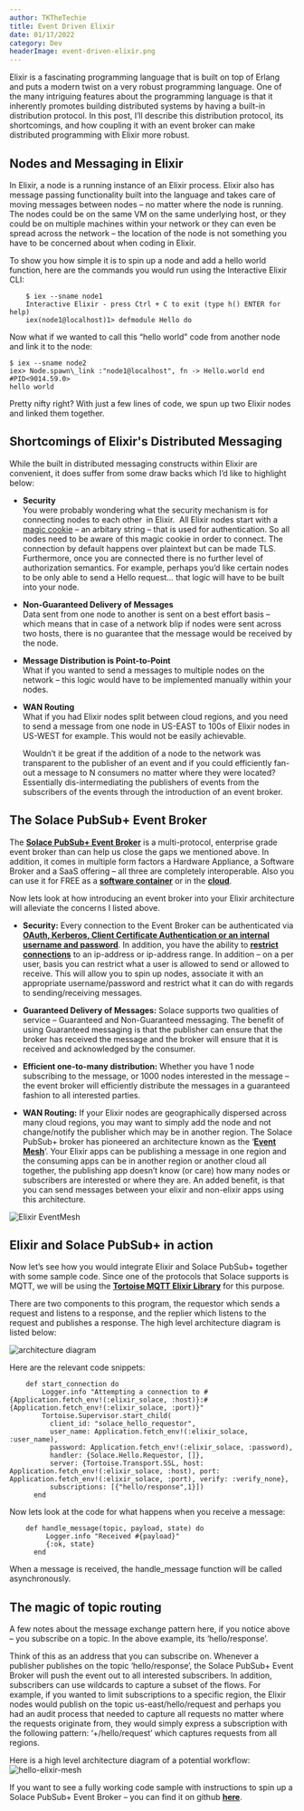 ```yaml
---
author: TKTheTechie
title: Event Driven Elixir
date: 01/17/2022
category: Dev
headerImage: event-driven-elixir.png
---
```



Elixir is a fascinating programming language that is built on top of Erlang and puts a modern twist on a very robust programming language. One of the many intriguing features about the programming language is that it inherently promotes building distributed systems by having a built-in distribution protocol. In this post, I’ll describe this distribution protocol, its shortcomings, and how coupling it with an event broker can make distributed programming with Elixir more robust.


## Nodes and Messaging in Elixir

In Elixir, a node is a running instance of an Elixir process. Elixir also has message passing functionality built into the language and takes care of moving messages between nodes – no matter where the node is running. The nodes could be on the same VM on the same underlying host, or they could be on multiple machines within your network or they can even be spread across the network – the location of the node is not something you have to be concerned about when coding in Elixir.

To show you how simple it is to spin up a node and add a hello world function, here are the commands you would run using the Interactive Elixir CLI:

```
    $ iex --sname node1
    Interactive Elixir - press Ctrl + C to exit (type h() ENTER for help)
    iex(node1@localhost)1> defmodule Hello do
```

Now what if we wanted to call this “hello world” code from another node and link it to the node:  

```
$ iex --sname node2
iex> Node.spawn\_link :"node1@localhost", fn -> Hello.world end
#PID<9014.59.0>
hello world
```

Pretty nifty right? With just a few lines of code, we spun up two Elixir nodes and linked them together.  

## Shortcomings of Elixir's Distributed Messaging

While the built in distributed messaging constructs within Elixir are convenient, it does suffer from some draw backs which I’d like to highlight below:

*   **Security**  
    You were probably wondering what the security mechanism is for connecting nodes to each other  in Elixir.  All Elixir nodes start with a [magic cookie](https://www.erlang.org/doc/reference_manual/distributed.html) – an arbitary string – that is used for authentication. So all nodes need to be aware of this magic cookie in order to connect. The connection by default happens over plaintext but can be made TLS. Furthermore, once you are connected there is no further level of authorization semantics. For example, perhaps you’d like certain nodes to be only able to send a Hello request… that logic will have to be built into your node.  
      
    
*   **Non-Guaranteed Delivery of Messages**  
    Data sent from one node to another is sent on a best effort basis – which means that in case of a network blip if nodes were sent across two hosts, there is no guarantee that the message would be received by the node.  
      
    
*   **Message Distribution is Point-to-Point**  
    What if you wanted to send a messages to multiple nodes on the network – this logic would have to be implemented manually within your nodes.  
      
    
*   **WAN Routing**  
    What if you had Elixir nodes split between cloud regions, and you need to send a message from one node in US-EAST to 100s of Elixir nodes in US-WEST for example. This would not be easily achievable.   
      
    Wouldn’t it be great if the addition of a node to the network was transparent to the publisher of an event and if you could efficiently fan-out a message to N consumers no matter where they were located? Essentially dis-intermediating the publishers of events from the subscribers of the events through the introduction of an event broker.  
    

## The Solace PubSub+ Event Broker

The **[Solace PubSub+ Event Broker](https://solace.com/try-it-now/)** is a multi-protocol, enterprise grade event broker than can help us close the gaps we mentioned above. In addition, it comes in multiple form factors a Hardware Appliance, a Software Broker and a SaaS offering – all three are completely interoperable. Also you can use it for FREE as a [**software container**](https://solace.com/products/event-broker/software/getting-started/) or in the **[cloud](https://console.solace.cloud/login/new-account?product=event-streaming)**.  
  
Now lets look at how introducing an event broker into your Elixir architecture will alleviate the concerns I listed above.  
  

*   **Security:** Every connection to the Event Broker can be authenticated via **[OAuth, Kerberos, Client Certificate Authentication or an internal username and password](https://docs.solace.com/Overviews/Client-Authentication-Overview.htm)**. In addition, you have the ability to [**restrict connections**](https://docs.solace.com/Overviews/Granting-Clients-Access.htm) to an ip-address or ip-address range. In addition – on a per user, basis you can restrict what a user is allowed to send or allowed to receive. This will allow you to spin up nodes, associate it with an appropriate username/password and restrict what it can do with regards to sending/receiving messages.  
      
    
*   **Guaranteed Delivery of Messages:** Solace supports two qualities of service – Guaranteed and Non-Guaranteed messaging. The benefit of using Guaranteed messaging is that the publisher can ensure that the broker has received the message and the broker will ensure that it is received and acknowledged by the consumer.  
      
    
*   **Efficient one-to-many distribution:** Whether you have 1 node subscribing to the message, or 1000 nodes interested in the message – the event broker will efficiently distribute the messages in a guaranteed fashion to all interested parties.  
      
    
*   **WAN Routing:** If your Elixir nodes are geographically dispersed across many cloud regions, you may want to simply add the node and not change/notify the publisher which may be in another region. The Solace PubSub+ broker has pioneered an architecture known as the ‘[**Event Mesh**](https://solace.com/what-is-an-event-mesh/)‘. Your Elixir apps can be publishing a message in one region and the consuming apps can be in another region or another cloud all together, the publishing app doesn’t know (or care) how many nodes or subscribers are interested or where they are. An added benefit, is that you can send messages between your elixir and non-elixir apps using this architecture.  
      
    

![Elixir EventMesh](../images/blog/elixir-event-mesh.png)

## Elixir and Solace PubSub+ in action

Now let’s see how you would integrate Elixir and Solace PubSub+ together with some sample code. Since one of the protocols that Solace supports is MQTT, we will be using the **[Tortoise MQTT Elixir Library](https://github.com/gausby/tortoise)** for this purpose.  
  
There are two components to this program, the requestor which sends a request and listens to a response, and the replier which listens to the request and publishes a response. The high level architecture diagram is listed below:  

![architecture diagram](../images/blog/hello-elixir.png)

  
  
Here are the relevant code snippets:

```
    def start_connection do 
        Logger.info "Attempting a connection to #{Application.fetch_env!(:elixir_solace, :host)}:#{Application.fetch_env!(:elixir_solace, :port)}"
        Tortoise.Supervisor.start_child(
          client_id: "solace_hello_requestor",
          user_name: Application.fetch_env!(:elixir_solace, :user_name),
          password: Application.fetch_env!(:elixir_solace, :password),
          handler: {Solace.Hello.Requestor, []},
          server: {Tortoise.Transport.SSL, host: Application.fetch_env!(:elixir_solace, :host), port: Application.fetch_env!(:elixir_solace, :port), verify: :verify_none},
          subscriptions: [{"hello/response",1}])
      end
```

Now lets look at the code for what happens when you receive a message:
```
    def handle_message(topic, payload, state) do
         Logger.info "Received #{payload}"
         {:ok, state}
      end
```

When a message is received, the handle\_message function will be called asynchronously.

  

## The magic of topic routing

A few notes about the message exchange pattern here, if you notice above – you subscribe on a topic. In the above example, its ‘hello/response’.  
  
Think of this as an address that you can subscribe on. Whenever a publisher publishes on the topic ‘hello/response’, the Solace PubSub+ Event Broker will push the event out to all interested subscribers. In addition, subscribers can use wildcards to capture a subset of the flows. For example, if you wanted to limit subscriptions to a specific region, the Elixir nodes would publish on the topic us-east/hello/request and perhaps you had an audit process that needed to capture all requests no matter where the requests originate from, they would simply express a subscription with the following pattern: ‘+/hello/request’ which captures requests from all regions.  
  
Here is a high level architecture diagram of a potential workflow:  
![hello-elixir-mesh](../images/blog/hello-elixir-mesh-1.png)

If you want to see a fully working code sample with instructions to spin up a Solace PubSub+ Event Broker – you can find it on github **[here](https://github.com/TKTheTechie/elixir_solace)**.

  

  

